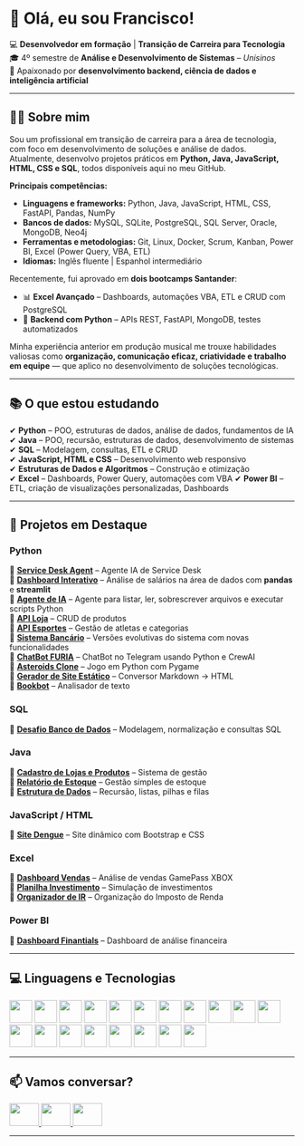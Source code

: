 <h1 align="left">👋 Olá, eu sou Francisco!</h1>

💻 **Desenvolvedor em formação** | **Transição de Carreira para Tecnologia**  
🎓 4º semestre de **Análise e Desenvolvimento de Sistemas** – *Unisinos*  
🚀 Apaixonado por **desenvolvimento backend, ciência de dados e inteligência artificial**  

---

## 🧑‍💻 Sobre mim

Sou um profissional em transição de carreira para a área de tecnologia, com foco em desenvolvimento de soluções e análise de dados.  
Atualmente, desenvolvo projetos práticos em **Python, Java, JavaScript, HTML, CSS e SQL**, todos disponíveis aqui no meu GitHub.

**Principais competências:**
- **Linguagens e frameworks:** Python, Java, JavaScript, HTML, CSS, FastAPI, Pandas, NumPy  
- **Bancos de dados:** MySQL, SQLite, PostgreSQL, SQL Server, Oracle, MongoDB, Neo4j  
- **Ferramentas e metodologias:** Git, Linux, Docker, Scrum, Kanban, Power BI, Excel (Power Query, VBA, ETL)  
- **Idiomas:** Inglês fluente | Espanhol intermediário

Recentemente, fui aprovado em **dois bootcamps Santander**:
- 📊 **Excel Avançado** – Dashboards, automações VBA, ETL e CRUD com PostgreSQL  
- 🐍 **Backend com Python** – APIs REST, FastAPI, MongoDB, testes automatizados

Minha experiência anterior em produção musical me trouxe habilidades valiosas como **organização, comunicação eficaz, criatividade e trabalho em equipe** — que aplico no desenvolvimento de soluções tecnológicas.

---

## 📚 O que estou estudando

✔ **Python** – POO, estruturas de dados, análise de dados, fundamentos de IA  
✔ **Java** – POO, recursão, estruturas de dados, desenvolvimento de sistemas  
✔ **SQL** – Modelagem, consultas, ETL e CRUD  
✔ **JavaScript, HTML e CSS** – Desenvolvimento web responsivo  
✔ **Estruturas de Dados e Algoritmos** – Construção e otimização  
✔ **Excel** – Dashboards, Power Query, automações com VBA
✔ **Power BI** – ETL, criação de visualizações personalizadas, Dashboards

---

## 📌 Projetos em Destaque

### Python
 🔹 [**Service Desk Agent**](https://github.com/FranciscoGoyaAMC/service-desk-agent) –  Agente IA de Service Desk  
 🔹 [**Dashboard Interativo**](https://github.com/FranciscoGoyaAMC/dashboard-salarios-dados) – Análise de salários na área de dados com **pandas** e **streamlit**  
 🔹 [**Agente de IA**](https://github.com/FranciscoGoyaAMC/ai_agent) – Agente para listar, ler, sobrescrever arquivos e executar scripts Python  
 🔹 [**API Loja**](https://github.com/FranciscoGoyaAMC/API_loja) – CRUD de produtos  
 🔹 [**API Esportes**](https://github.com/FranciscoGoyaAMC/API_BootCampSantander2025) – Gestão de atletas e categorias  
 🔹 [**Sistema Bancário**](https://github.com/FranciscoGoyaAMC/BootCampSantander2025) – Versões evolutivas do sistema com novas funcionalidades  
 🔹 [**ChatBot FURIA**](https://github.com/FranciscoGoyaAMC/bot-furia) – ChatBot no Telegram usando Python e CrewAI  
 🔹 [**Asteroids Clone**](https://github.com/FranciscoGoyaAMC/asteroids_project) – Jogo em Python com Pygame  
 🔹 [**Gerador de Site Estático**](https://github.com/FranciscoGoyaAMC/static_site) – Conversor Markdown → HTML  
 🔹 [**Bookbot**](https://github.com/FranciscoGoyaAMC/bookbot) – Analisador de texto

### SQL
 🔹 [**Desafio Banco de Dados**](https://github.com/FranciscoGoyaAMC/EstudosSQL/tree/main/Unisinos/DesafioSQL) – Modelagem, normalização e consultas SQL

### Java
 🔹 [**Cadastro de Lojas e Produtos**](https://github.com/FranciscoGoyaAMC/EstudosJava/tree/main/Unisinos/DesafioFinalCadeiraLabI) – Sistema de gestão  
 🔹 [**Relatório de Estoque**](https://github.com/FranciscoGoyaAMC/estudoManipulacaoDeArquivo) – Gestão simples de estoque  
 🔹 [**Estrutura de Dados**](https://github.com/FranciscoGoyaAMC/DesafioLabII) – Recursão, listas, pilhas e filas

### JavaScript / HTML
 🔹 [**Site Dengue**](https://github.com/FranciscoGoyaAMC/site_dengue) – Site dinâmico com Bootstrap e CSS

### Excel
 🔹 [**Dashboard Vendas**](https://github.com/FranciscoGoyaAMC/DashboardVendas) – Análise de vendas GamePass XBOX  
 🔹 [**Planilha Investimento**](https://github.com/FranciscoGoyaAMC/Planilha_Investimento) – Simulação de investimentos  
 🔹 [**Organizador de IR**](https://github.com/FranciscoGoyaAMC/OrganizadorImpostoDeRenda) – Organização do Imposto de Renda

 ### Power BI
 🔹 [**Dashboard Finantials**](https://github.com/FranciscoGoyaAMC/DashboardFinantialsPowerBI) – Dashboard de análise financeira  

---

## 💻 Linguagens e Tecnologias

<div align="left">
  <img src="https://cdn.jsdelivr.net/gh/devicons/devicon/icons/python/python-original.svg" height="40"/>
  <img src="https://cdn.jsdelivr.net/gh/devicons/devicon/icons/pandas/pandas-original.svg" height="40"/>
  <img src="https://cdn.jsdelivr.net/gh/devicons/devicon/icons/numpy/numpy-original.svg" height="40"/>
  <img src="https://cdn.jsdelivr.net/gh/devicons/devicon/icons/fastapi/fastapi-original.svg" height="40"/>
  <img src="https://cdn.jsdelivr.net/gh/devicons/devicon/icons/jupyter/jupyter-original.svg" height="40"/>
  <img src="https://cdn.jsdelivr.net/gh/devicons/devicon/icons/docker/docker-original.svg" height="40"/>
  <img src="https://cdn.jsdelivr.net/gh/devicons/devicon/icons/mysql/mysql-original.svg" height="40"/>
  <img src="https://cdn.jsdelivr.net/gh/devicons/devicon/icons/sqlite/sqlite-original.svg" height="40"/>
  <img src="https://cdn.jsdelivr.net/gh/devicons/devicon/icons/postgresql/postgresql-original.svg" height="40"/>
  <img src="https://cdn.jsdelivr.net/gh/devicons/devicon/icons/microsoftsqlserver/microsoftsqlserver-plain.svg" height="40"/>
  <img src="https://cdn.jsdelivr.net/gh/devicons/devicon/icons/oracle/oracle-original.svg" height="40"/>
  <img src="https://cdn.jsdelivr.net/gh/devicons/devicon/icons/mongodb/mongodb-original.svg" height="40"/>
  <img src="https://cdn.jsdelivr.net/gh/devicons/devicon/icons/neo4j/neo4j-original.svg" height="40"/>
  <img src="https://cdn.jsdelivr.net/gh/devicons/devicon/icons/bash/bash-original.svg" height="40"/>
  <img src="https://cdn.jsdelivr.net/gh/devicons/devicon/icons/linux/linux-original.svg" height="40"/>
  <img src="https://cdn.jsdelivr.net/gh/devicons/devicon/icons/java/java-original.svg" height="40"/>
  <img src="https://cdn.jsdelivr.net/gh/devicons/devicon/icons/html5/html5-original.svg" height="40"/>
  <img src="https://cdn.jsdelivr.net/gh/devicons/devicon/icons/css3/css3-original.svg" height="40"/>
  <img src="https://cdn.jsdelivr.net/gh/devicons/devicon/icons/javascript/javascript-original.svg" height="40"/>
</div>

---

## 📫 Vamos conversar?

<div align="left">
  <a href="https://www.linkedin.com/in/francisco-goya-de-almeida-martins-costa-0a8ab9327/" target="_blank">
    <img src="https://raw.githubusercontent.com/maurodesouza/profile-readme-generator/master/src/assets/icons/social/linkedin/default.svg" width="52" height="40"/>
  </a>
  <a href="mailto:franciscogoya.amc@gmail.com" target="_blank">
    <img src="https://raw.githubusercontent.com/maurodesouza/profile-readme-generator/master/src/assets/icons/social/gmail/default.svg" width="52" height="40"/>
  </a>
  <a href="https://wa.me/5551981275435" target="_blank">
    <img src="https://raw.githubusercontent.com/maurodesouza/profile-readme-generator/master/src/assets/icons/social/whatsapp/default.svg" width="52" height="40"/>
  </a>
</div>

---
